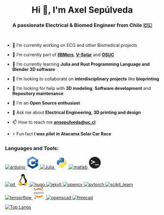 <h1 align="center">Hi 👋, I'm Axel Sepúlveda</h1>
<h3 align="center">A passionate Electrical & Biomed Engineer from Chile 🇨🇱 </h3>

<p align="left"> <a href="" target="blank"><img src="" alt="" /></a> </p>

- 🔭 I’m currently working on ECG and other Biomedical projects

- 🐳  I’m currently part of [**IIBMers**](https://github.com/IIBMErs), [**V-Solar**](https://github.com/V-Solar-UC) and [**OSUC**](https://github.com/open-source-uc)

- 🌱 I’m currently learning **Julia and Rust Programming Language and Blender 3D software**

- 👯 I’m looking to collaborate on **interdisciplinary projects** like **bioprinting**

- 🤝 I’m looking for help with **3D modeling**, **Software development** and **Repository maintenance** 

- :key: I’m an **Open Source enthusiast** 

- 💬 Ask me about **Electrical Engineering, 3D printing and design**

- 📫 How to reach me **ansepulveda@uc.cl**

- ⚡ Fun fact **I was pilot in Atacama Solar Car Race**


<h3 align="left">Languages and Tools:</h3>
<p align="left"> 
  <a href="https://www.arduino.cc/" target="_blank"> <img src="https://cdn.worldvectorlogo.com/logos/arduino-1.svg" alt="arduino" width="40" height="40"/> </a> 
  <a href="https://www.cplusplus.com/" target="_blank"> <img src="https://raw.githubusercontent.com/devicons/devicon/master/icons/cplusplus/cplusplus-original.svg" alt="cplusplus" width="40" height="40"/> </a> 
  <a href="https://julialang.org/" target="_blank"> <img src="https://www.vectorlogo.zone/logos/julialang/julialang-icon.svg" alt="Julia" width="40" height="40"/> </a>
  <a href="https://www.python.org" target="_blank"> <img src="https://raw.githubusercontent.com/devicons/devicon/master/icons/python/python-original.svg" alt="python" width="40" height="40"/> </a> 
  <a href="https://www.mathworks.com/" target="_blank"> <img src="https://upload.wikimedia.org/wikipedia/commons/2/21/Matlab_Logo.png" alt="matlab" width="40" height="40"/> </a> 
  <a href="Terminals" target="_blank"> <img src="https://raw.githubusercontent.com/github/explore/80688e429a7d4ef2fca1e82350fe8e3517d3494d/topics/terminal/terminal.png" alt="terminal" width="40" height="40"/> </a> 
  
</p>
<p align="left"> 
  <a href="https://git-scm.com/" target="_blank"> <img src="https://www.vectorlogo.zone/logos/git-scm/git-scm-icon.svg" alt="git" width="40" height="40"/> </a> 
  <a href="https://www.linux.org/" target="_blank"> <img src="https://raw.githubusercontent.com/devicons/devicon/master/icons/linux/linux-original.svg" alt="linux" width="40" height="40"/> </a>   
  <a href="https://gohugo.io/" target="_blank"> <img src="https://api.iconify.design/logos-hugo.svg" alt="hugo" width="40" height="40"/> </a> 
  <a href="https://jekyllrb.com/" target="_blank"> <img src="https://www.vectorlogo.zone/logos/jekyllrb/jekyllrb-icon.svg" alt="jekyll" width="40" height="40"/> </a> 
  <a href="https://opencv.org/" target="_blank"> <img src="https://www.vectorlogo.zone/logos/opencv/opencv-icon.svg" alt="opencv" width="40" height="40"/> </a> 
  <a href="https://pytorch.org/" target="_blank"> <img src="https://www.vectorlogo.zone/logos/pytorch/pytorch-icon.svg" alt="pytorch" width="40" height="40"/> </a> 
  <a href="https://scikit-learn.org/" target="_blank"> <img src="https://upload.wikimedia.org/wikipedia/commons/0/05/Scikit_learn_logo_small.svg" alt="scikit_learn" width="40" height="40"/> </a> 
  <a href="https://www.tensorflow.org" target="_blank"> <img src="https://www.vectorlogo.zone/logos/tensorflow/tensorflow-icon.svg" alt="tensorflow" width="40" height="40"/> </a> 
  <a href="https://jupyter.org/" target="_blank"> <img src="https://raw.githubusercontent.com/github/explore/80688e429a7d4ef2fca1e82350fe8e3517d3494d/topics/jupyter-notebook/jupyter-notebook.png" alt="jupyter" width="40" height="40"/> </a> 
  <a href="https://openscad.org/" target="_blank"> <img src="https://openscad.org/assets/img/logo.png" alt="openscad" width="40" height="40"/> </a> 
  <a href="https://www.freecadweb.org/" target="_blank"> <img src="https://avatars.githubusercontent.com/u/2306237?s=200&v=4" alt="freecad" width="40" height="40"/> </a> 

</p>


[![Top Langs](https://github-readme-stats.vercel.app/api/top-langs/?username=chepo92&layout=compact)](https://github.com/chepo92/github-readme-stats)


